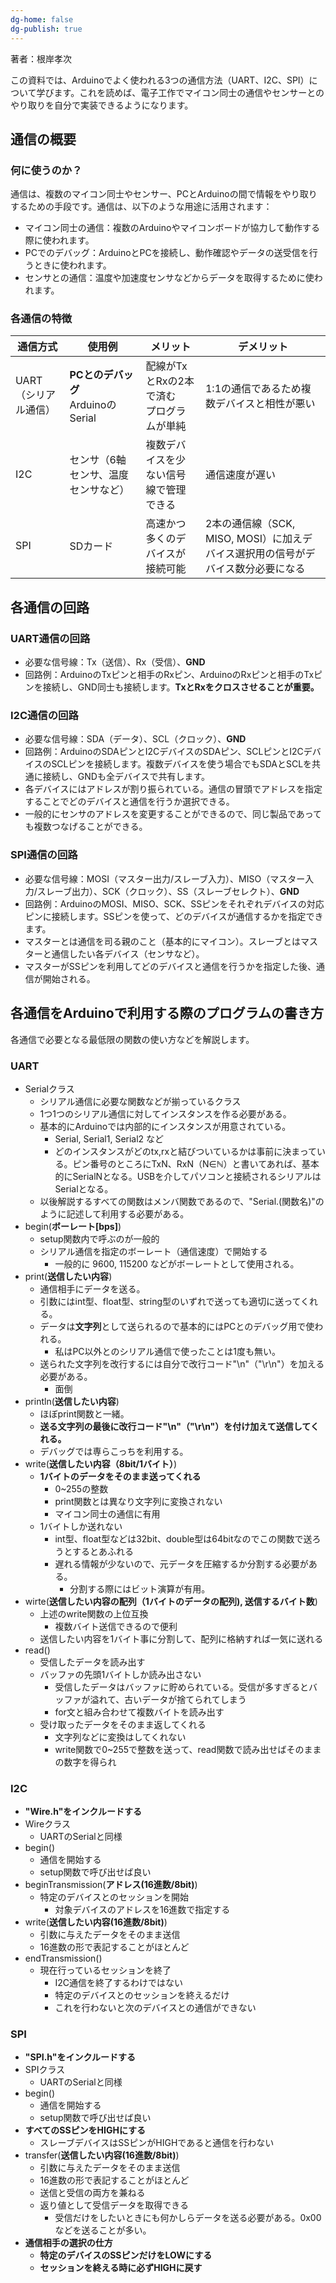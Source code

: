 ```yaml
---
dg-home: false
dg-publish: true
---
```

著者：根岸孝次

この資料では、Arduinoでよく使われる3つの通信方法（UART、I2C、SPI）について学びます。これを読めば、電子工作でマイコン同士の通信やセンサーとのやり取りを自分で実装できるようになります。

## 通信の概要
### 何に使うのか？
通信は、複数のマイコン同士やセンサー、PCとArduinoの間で情報をやり取りするための手段です。通信は、以下のような用途に活用されます：

- マイコン同士の通信：複数のArduinoやマイコンボードが協力して動作する際に使われます。
- PCでのデバッグ：ArduinoとPCを接続し、動作確認やデータの送受信を行うときに使われます。
- センサとの通信：温度や加速度センサなどからデータを取得するために使われます。
### 各通信の特徴

| 通信方式         | 使用例                            | メリット                       | デメリット                                            |
| ------------ | ------------------------------ | -------------------------- | ------------------------------------------------ |
| UART（シリアル通信） | **PCとのデバッグ**<br>ArduinoのSerial | 配線がTxとRxの2本で済む<br>プログラムが単純 | 1:1の通信であるため複数デバイスと相性が悪い                          |
| I2C          | センサ（6軸センサ、温度センサなど）             | 複数デバイスを少ない信号線で管理できる        | 通信速度が遅い<br>                                      |
| SPI          | SDカード                          | 高速かつ多くのデバイスが接続可能           | 2本の通信線（SCK, MISO, MOSI）に加えデバイス選択用の信号がデバイス数分必要になる |

## 各通信の回路
### UART通信の回路
- 必要な信号線：Tx（送信）、Rx（受信）、**GND**
- 回路例：ArduinoのTxピンと相手のRxピン、ArduinoのRxピンと相手のTxピンを接続し、GND同士も接続します。**TxとRxをクロスさせることが重要。**

### I2C通信の回路
- 必要な信号線：SDA（データ）、SCL（クロック）、**GND**
- 回路例：ArduinoのSDAピンとI2CデバイスのSDAピン、SCLピンとI2CデバイスのSCLピンを接続します。複数デバイスを使う場合でもSDAとSCLを共通に接続し、GNDも全デバイスで共有します。
- 各デバイスにはアドレスが割り振られている。通信の冒頭でアドレスを指定することでどのデバイスと通信を行うか選択できる。
- 一般的にセンサのアドレスを変更することができるので、同じ製品であっても複数つなげることができる。

### SPI通信の回路
- 必要な信号線：MOSI（マスター出力/スレーブ入力）、MISO（マスター入力/スレーブ出力）、SCK（クロック）、SS（スレーブセレクト）、**GND**
- 回路例：ArduinoのMOSI、MISO、SCK、SSピンをそれぞれデバイスの対応ピンに接続します。SSピンを使って、どのデバイスが通信するかを指定できます。
- マスターとは通信を司る親のこと（基本的にマイコン）。スレーブとはマスターと通信したい各デバイス（センサなど）。
- マスターがSSピンを利用してどのデバイスと通信を行うかを指定した後、通信が開始される。

## 各通信をArduinoで利用する際のプログラムの書き方
各通信で必要となる最低限の関数の使い方などを解説します。
### UART
- Serialクラス
	- シリアル通信に必要な関数などが揃っているクラス
	- 1つ1つのシリアル通信に対してインスタンスを作る必要がある。
	- 基本的にArduinoでは内部的にインスタンスが用意されている。
		- Serial, Serial1, Serial2 など
		- どのインスタンスがどのtx,rxと結びついているかは事前に決まっている。ピン番号のところにTxN、RxN（N∈ℕ）と書いてあれば、基本的にSerialNとなる。USBを介してパソコンと接続されるシリアルはSerialとなる。
	- 以後解説するすべての関数はメンバ関数であるので、"Serial.(関数名)"のように記述して利用する必要がある。
- begin(**ボーレート\[bps\]**)
	- setup関数内で呼ぶのが一般的
	- シリアル通信を指定のボーレート（通信速度）で開始する
		- 一般的に 9600, 115200 などがボーレートとして使用される。
- print(**送信したい内容**)
	- 通信相手にデータを送る。
	- 引数にはint型、float型、string型のいずれで送っても適切に送ってくれる。
	- データは**文字列**として送られるので基本的にはPCとのデバッグ用で使われる。
		- 私はPC以外とのシリアル通信で使ったことは1度も無い。
	- 送られた文字列を改行するには自分で改行コード"\n"（"\r\n"）を加える必要がある。
		- 面倒
- println(**送信したい内容**)
	- ほぼprint関数と一緒。
	- **送る文字列の最後に改行コード"\n"（"\r\n"）を付け加えて送信してくれる。**
	- デバッグでは専らこっちを利用する。
- write(**送信したい内容（8bit/1バイト）**)
	- **1バイトのデータをそのまま送ってくれる**
		- 0~255の整数
		- print関数とは異なり文字列に変換されない
		- マイコン同士の通信に有用
	- 1バイトしか送れない
		- int型、float型などは32bit、double型は64bitなのでこの関数で送ろうとするとあふれる
		- 遅れる情報が少ないので、元データを圧縮するか分割する必要がある。
			- 分割する際にはビット演算が有用。
- wirte(**送信したい内容の配列（1バイトのデータの配列), 送信するバイト数**)
	- 上述のwrite関数の上位互換
		- 複数バイト送信できるので便利
	- 送信したい内容を1バイト事に分割して、配列に格納すれば一気に送れる
- read()
	- 受信したデータを読み出す
	- バッファの先頭1バイトしか読み出さない
		- 受信したデータはバッファに貯められている。受信が多すぎるとバッファが溢れて、古いデータが捨てられてしまう
		- for文と組み合わせて複数バイトを読み出す
	- 受け取ったデータをそのまま返してくれる
		- 文字列などに変換はしてくれない
		- write関数で0~255で整数を送って、read関数で読み出せばそのままの数字を得られ

### I2C
- **"Wire.h"をインクルードする**
- Wireクラス
	- UARTのSerialと同様
- begin()
	- 通信を開始する
	- setup関数で呼び出せば良い
- beginTransmission(**アドレス(16進数/8bit)**)
	- 特定のデバイスとのセッションを開始
		- 対象デバイスのアドレスを16進数で指定する
- write(**送信したい内容(16進数/8bit)**)
	- 引数に与えたデータをそのまま送信
	- 16進数の形で表記することがほとんど
- endTransmission()
	- 現在行っているセッションを終了
		- I2C通信を終了するわけではない
		- 特定のデバイスとのセッションを終えるだけ
		- これを行わないと次のデバイスとの通信ができない

### SPI 
- **"SPI.h"をインクルードする**
- SPIクラス
	- UARTのSerialと同様
- begin()
	- 通信を開始する
	- setup関数で呼び出せば良い
- **すべてのSSピンをHIGHにする**
	- スレーブデバイスはSSピンがHIGHであると通信を行わない
- transfer(**送信したい内容(16進数/8bit)**)
	- 引数に与えたデータをそのまま送信
	- 16進数の形で表記することがほとんど
	- 送信と受信の両方を兼ねる
	- 返り値として受信データを取得できる
		- 受信だけをしたいときにも何かしらデータを送る必要がある。0x00などを送ることが多い。
- **通信相手の選択の仕方**
	- **特定のデバイスのSSピンだけをLOWにする**
	- **セッションを終える時に必ずHIGHに戻す**